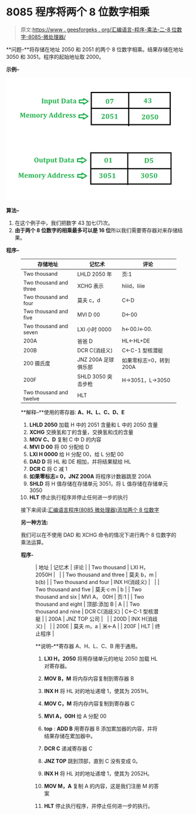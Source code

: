 # 8085 程序将两个 8 位数字相乘

> 原文:[https://www . geesforgeks . org/汇编语言-程序-乘法-二-8 位数字-8085-微处理器/](https://www.geeksforgeeks.org/assembly-language-program-multiply-two-8-bit-numbers-8085-microprocessor/)

**问题–**将存储在地址 2050 和 2051 的两个 8 位数字相乘。结果存储在地址 3050 和 3051。程序的起始地址取 2000。

**示例–**

![](img/bd09eee515d68d7e35cb9e06374e86ab.png)

**算法–**

1.  在这个例子中，我们把数字 43 加七(7)次。
2.  **由于两个 8 位数字的相乘最多可以是 16 位**所以我们需要寄存器对来存储结果。

**程序–**

<figure class="table">

| 存储地址 | 记忆术 | 评论 |
| --- | --- | --- |
| Two thousand | LHLD 2050 年 | 页:1 |
| Two thousand and three | XCHG 表示 | hⅲd，lⅲe |
| Two thousand and four | 莫夫 c，d | C←D |
| Two thousand and five | MVI D 00 | D←00 |
| Two thousand and seven | LXI 小时 0000 | h←00.l←00. |
| 200A | 爸爸 D | HL←HL+DE |
| 200B | DCR C(消歧义) | C←C-1 型核潜艇 |
| 200 摄氏度 | JNZ 200A 足球俱乐部 | 如果零标志=0，转到 200A |
| 200F | SHLD 3050 突击步枪 | H→3051，L→3050 |
| Two thousand and twelve | HLT |   |

**解释–**使用的寄存器: **A、H、L、C、D、E**

1.  **LHLD 2050** 加载 H 中的 2051 含量和 L 中的 2050 含量
2.  **XCHG** 交换氢和丁的含量，交换氢和戊的含量
3.  **MOV C、D** 复制 C 中 D 的内容
4.  **MVI D 00** 将 00 分配给 D
5.  **LXI H 0000** 给 H 分配 00，给 L 分配 00
6.  **DAD D** 将 HL 和 DE 相加，并将结果赋给 HL
7.  **DCR C** 将 C 减 1
8.  **如果零标志= 0，JNZ 200A** 将程序计数器跳至 200A
9.  **SHLD** 将 H 值存储在存储单元 3051，将 L 值存储在存储单元 3050
10.  **HLT** 停止执行程序并停止任何进一步的执行

接下来阅读:[汇编语言程序(8085 微处理器)添加两个 8 位数字](https://www.geeksforgeeks.org/assembly-language-program-8085-microprocessor-add-two-8-bit-numbers/)

**另一种方法:**

我们可以在不使用 DAD 和 XCHG 命令的情况下进行两个 8 位数字的乘法运算。

**程序-**

<figure class="table">

| 地址 | 记忆术 | 评论 |
| Two thousand | LXI H，2050H |   |
| Two thousand and three | 莫夫 b，m | b(b) |
| Two thousand and four | INX H(消歧义) |   |
| Two thousand and five | 莫夫·c·m | b |
| Two thousand and six | MVI A， 00H | 页:1 |
| Two thousand and eight | 顶部:添加 B | A |
| Two thousand and nine | DCR C(消歧义) | C←C-1 型核潜艇 |
| 200A | JNZ TOP 公司 |   |
| 200D | INX H(消歧义) |   |
| 200E | 莫夫 m，a | 米←A |
| 200F | HLT | 终止程序 |

**说明–**寄存器 A、H、L、C、B 用于通用。

1. **LXI H，2050** 将用存储单元的地址 2050 加载 HL 对寄存器。

2. **MOV B，M** 将内存内容复制到寄存器 B

3. **INX H** 将 HL 对的地址递增 1，使其为 2051H。

4. **MOV C，M** 将内存内容复制到寄存器 C

5. **MVI A，00H** 给 A 分配 00

6. **top** : **ADD B** 用寄存器 B 添加累加器的内容，并将结果存储在累加器中。

7. **DCR C** 递减寄存器 C

8. **JNZ TOP** 跳到顶部，直到 C 没有变成 0。

9. **INX H** 将 HL 对的地址递增 1，使其为 2052H。

10. **MOV M，A** 复制 A 的内容，这是我们注册 M 的答案

11. **HLT** 停止执行程序，并停止任何进一步的执行。

</figure>

</figure>
